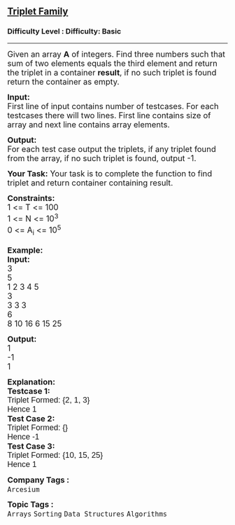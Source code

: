 <h2><a href="https://www.geeksforgeeks.org/problems/triplet-family/1?page=1&difficulty%5B%5D=-1&category%5B%5D=Sorting&sortBy=submissions">Triplet Family</a></h2><h3>Difficulty Level : Difficulty: Basic</h3><hr><div class="problems_problem_content__Xm_eO"><p><span style="font-size:18px">Given an array&nbsp;<strong>A</strong> of integers. Find three numbers such that sum of two elements equals the third element and return the triplet&nbsp;in a container <strong>result</strong>, if no such triplet is found return the container as empty.</span></p>

<p><span style="font-size:18px"><strong>Input:</strong></span><br>
<span style="font-size:18px">First line of input contains number of testcases. For each testcases there will two lines. First line contains size of array and next line contains array elements.</span></p>

<p><span style="font-size:18px"><strong>Output:</strong><br>
For each test case output the triplets, if any triplet found from the array, if no such triplet is found, output -1.</span></p>

<p><span style="font-size:18px"><strong>Your Task:</strong> Your task is to complete the function to find triplet and return container containing result.</span></p>

<p><span style="font-size:18px"><strong>Constraints:</strong><br>
1 &lt;= T &lt;= 100<br>
1 &lt;= N &lt;= 10<sup>3</sup><br>
0 &lt;= A<sub>i</sub> &lt;= 10<sup>5</sup><br>
<br>
<strong>Example:<br>
Input:</strong><br>
3<br>
5<br>
1 2 3 4 5<br>
3<br>
3 3 3<br>
6<br>
8 10 16 6 15 25</span></p>

<p><span style="font-size:18px"><strong>Output:</strong><br>
1<br>
-1<br>
1</span></p>

<p><span style="font-size:18px"><strong>Explanation:</strong><br>
<strong>Testcase 1:</strong><br>
<span style="font-family:arial,helvetica,sans-serif">Triplet Formed: {2, 1, 3}<br>
Hence&nbsp;1&nbsp;</span><br>
<strong>Test Case 2:</strong><br>
<span style="font-family:arial,helvetica,sans-serif">Triplet Formed: {}<br>
Hence -1</span><br>
<strong>Test Case 3:</strong><br>
<span style="font-family:arial,helvetica,sans-serif">Triplet Formed: {10, 15, 25}<br>
Hence 1</span></span></p>
</div><p><span style=font-size:18px><strong>Company Tags : </strong><br><code>Arcesium</code>&nbsp;<br><p><span style=font-size:18px><strong>Topic Tags : </strong><br><code>Arrays</code>&nbsp;<code>Sorting</code>&nbsp;<code>Data Structures</code>&nbsp;<code>Algorithms</code>&nbsp;